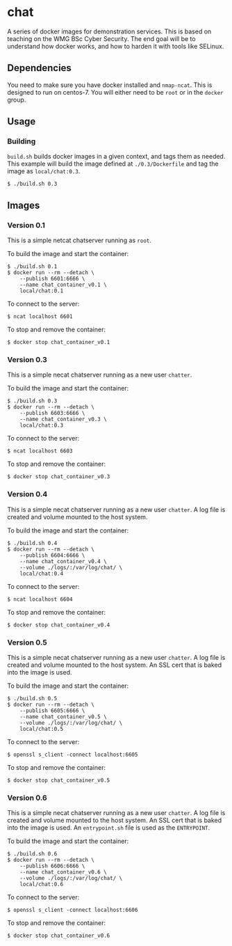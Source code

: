 # chat

A series of docker images for demonstration services. This is based on teaching
on the WMG BSc Cyber Security. The end goal will be to understand how docker
works, and how to harden it with tools like SELinux.

## Dependencies

You need to make sure you have docker installed and `nmap-ncat`. This is
designed to run on centos-7. You will either need to be `root` or in the
`docker` group.

## Usage

### Building

`build.sh` builds docker images in a given context, and tags them as needed.
This example will build the image defined at `./0.3/Dockerfile` and tag the
image as `local/chat:0.3`.

    $ ./build.sh 0.3

## Images

### Version 0.1

This is a simple netcat chatserver running as `root`.

To build the image and start the container:

    $ ./build.sh 0.1
    $ docker run --rm --detach \
        --publish 6601:6666 \
        --name chat_container_v0.1 \
        local/chat:0.1

To connect to the server:

    $ ncat localhost 6601

To stop and remove the container:

    $ docker stop chat_container_v0.1

### Version 0.3

This is a simple necat chatserver running as a new user `chatter`.

To build the image and start the container:

    $ ./build.sh 0.3
    $ docker run --rm --detach \
        --publish 6603:6666 \
        --name chat_container_v0.3 \
        local/chat:0.3

To connect to the server:

    $ ncat localhost 6603

To stop and remove the container:

    $ docker stop chat_container_v0.3

### Version 0.4

This is a simple necat chatserver running as a new user `chatter`. A log file
is created and volume mounted to the host system.

To build the image and start the container:

    $ ./build.sh 0.4
    $ docker run --rm --detach \
        --publish 6604:6666 \
        --name chat_container_v0.4 \
        --volume ./logs/:/var/log/chat/ \
        local/chat:0.4

To connect to the server:

    $ ncat localhost 6604

To stop and remove the container:

    $ docker stop chat_container_v0.4

### Version 0.5

This is a simple necat chatserver running as a new user `chatter`. A log file
is created and volume mounted to the host system. An SSL cert that is baked
into the image is used.

To build the image and start the container:

    $ ./build.sh 0.5
    $ docker run --rm --detach \
        --publish 6605:6666 \
        --name chat_container_v0.5 \
        --volume ./logs/:/var/log/chat/ \
        local/chat:0.5

To connect to the server:

    $ openssl s_client -connect localhost:6605

To stop and remove the container:

    $ docker stop chat_container_v0.5

### Version 0.6

This is a simple necat chatserver running as a new user `chatter`. A log file
is created and volume mounted to the host system. An SSL cert that is baked
into the image is used. An `entrypoint.sh` file is used as the `ENTRYPOINT`.

To build the image and start the container:

    $ ./build.sh 0.6
    $ docker run --rm --detach \
        --publish 6606:6666 \
        --name chat_container_v0.6 \
        --volume ./logs/:/var/log/chat/ \
        local/chat:0.6

To connect to the server:

    $ openssl s_client -connect localhost:6606

To stop and remove the container:

    $ docker stop chat_container_v0.6

